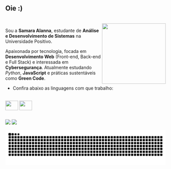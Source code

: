 ## Oie :)

<div style="display: inline_block"><br>
<img align="right" height="190" width="200" src="https://media.discordapp.net/attachments/1367385894360842343/1406090081831489566/ezgif.com-animated-gif-maker.gif?ex=68a132ef&is=689fe16f&hm=9b4f7936ac4d91b2420f8408e3f628580fdf9585467e9b3a84f685503df9fa94" />

Sou a **Samara Alanna**, estudante de **Análise e Desenvolvimento de Sistemas** na Universidade Positivo. 

Apaixonada por tecnologia, focada em **Desenvolvimento Web** (Front-end, Back-end e Full Stack) e interessada em **Cybersegurança**.
Atualmente estudando *Python*, **JavaScript** e práticas sustentáveis como **Green Code**.

- Confira abaixo as linguagens com que trabalho:


<div style="display: inline_block"><br>
<img align="center" height="30" width="40" src="https://cdn.jsdelivr.net/gh/devicons/devicon@latest/icons/python/python-original.svg" />
<img align="center" height="30" width="40" src="https://cdn.jsdelivr.net/gh/devicons/devicon@latest/icons/javascript/javascript-original.svg" />

##

<a href="https://www.linkedin.com/in/samara-alanna-15019b23a/" target="_blank"><img src="https://img.shields.io/badge/-LinkedIn-%230077B5?style=for-the-badge&logo=linkedin&logoColor=white" target="_blank"></a> 
<a href = "mailto:sami_andrade@outlook.com.br"><img src="https://img.shields.io/badge/Microsoft_Outlook-0078D4?style=for-the-badge&logo=microsoft-outlook&logoColor=white" target="_blank"></a>

<div>
<picture>
  <source media="(prefers-color-scheme: dark)" srcset="https://raw.githubusercontent.com/SamaraAlanna/SamaraAlanna/output/github-contribution-grid-snake-dark.svg">
  <source media="(prefers-color-scheme: light)" srcset="https://raw.githubusercontent.com/SamaraAlanna/SamaraAlanna/output/github-contribution-grid-snake.svg">
  <img alt="github contribution grid snake animation" src="https://raw.githubusercontent.com/SamaraAlanna/SamaraAlanna/output/github-contribution-grid-snake.svg">
</picture>

